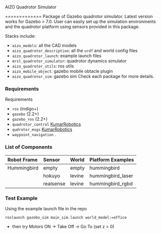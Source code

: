 AIZO Quadrotor Simulator

=============
Package of Gazebo quadrotor simulator. Latest version works for Gazebo > 7.0.
User can easily set up the simulation environments and the quadrotor platform using sensors provided in this package.

Stacks include:
  - `aizo_models`: all the CAD models
  - `aizo_quadrotor_description`: all the `urdf` and world config files
  - `aizo_quadrotor_launch`: example launch files
  - `mrsl_quadrotor_simulator`: quadrotor dynamics simulator
  - `aizo_quadrotor_utils`: ros utils
  - `aizo_mobile_object`: gazebo mobile obtacle plugin
  - `aizo_quadrotor_sim`: gazebo sim
Check each package for more details.

### Requirements
Requirements
 - `ros` (indigo+)
 - `gazebo` (2.2+)
 - `gazebo_ros` (2.2+)
 - `quadrotor_control` [KumarRobotics](https://github.com/KumarRobotics/quadrotor_control)
 - `qudrotor_msgs` [KumarRobotics](https://github.com/KumarRobotics/kr_planning_msgs)
 - `waypoint_navigation` [](https://github.com/KumarRobotics/waypoint_navigation_plugin).

### List of Components
  Robot Frame          |  Sensor | World | Platform Examples
  :------------------- |:-----   | :-----| :-------
  Hummingbird          |  empty  | empty | hummingbird
  |                    |  hokuyo | levine| hummingbird\_laser
  |                    |  realsense | levine| hummingbird\_rgbd

### Test Example
Using the example launch file in the repo
```
roslaunch gazebo_sim main_sim.launch world_model:=office

```
* then try Motors ON -> Take Off -> Go To (set z > 0)
  
